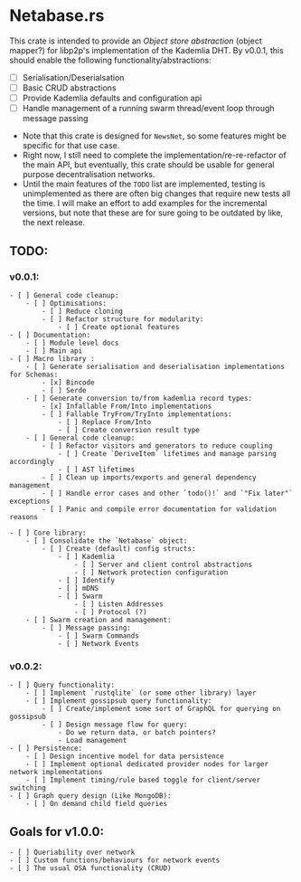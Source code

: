 # Netabase.rs

This crate is intended to provide an *Object store abstraction* (object mapper?) for libp2p's implementation of the Kademlia DHT. By v0.0.1, this should enable the following functionality/abstractions:
- [ ] Serialisation/Deserialsation
- [ ] Basic CRUD abstractions
- [ ] Provide Kademlia defaults and configuration api
- [ ] Handle management of a running swarm thread/event loop through message passing

- Note that this crate is designed for `NewsNet`, so some features might be specific for that use case.
- Right now, I still need to complete the implementation/re-re-refactor of the main API, but eventually, this crate should be usable for general purpose decentralisation networks.
- Until the main features of the `TODO` list are implemented, testing is unimplemented as there are often big changes that require new tests all the time. I will make an effort to add examples for the incremental versions, but note that these are for sure going to be outdated by like, the next release.

## TODO:
### v0.0.1:
	- [ ] General code cleanup:
		- [ ] Optimisations:
			- [ ] Reduce cloning
			- [ ] Refactor structure for modularity:
				- [ ] Create optional features
	- [ ] Documentation:
		- [ ] Module level docs
		- [ ] Main api
	- [ ] Macro library :
		- [ ] Generate serialisation and deserialisation implementations for Schemas:
			- [x] Bincode
			- [ ] Serde
		- [ ] Generate conversion to/from kademlia record types:
			- [x] Infallable From/Into implementations
			- [ ] Fallable TryFrom/TryInto implementations:
				- [ ] Replace From/Into
				- [ ] Create conversion result type
		- [ ] General code cleanup:
			- [ ] Refactor visitors and generators to reduce coupling
				- [ ] Create `DeriveItem` lifetimes and manage parsing accordingly
				- [ ] AST lifetimes
			- [ ] Clean up imports/exports and general dependency management
			- [ ] Handle error cases and other `todo()!` and `"Fix later"` exceptions
			- [ ] Panic and compile error documentation for validation reasons

	- [ ] Core library:
		- [ ] Consolidate the `Netabase` object:
			- [ ] Create (default) config structs:
				- [ ] Kademlia
					- [ ] Server and client control abstractions
					- [ ] Network protection configuration
				- [ ] Identify
				- [ ] mDNS
				- [ ] Swarm
					- [ ] Listen Addresses
					- [ ] Protocol (?)
		- [ ] Swarm creation and management:
			- [ ] Message passing:
				- [ ] Swarm Commands
				- [ ] Network Events 

### v0.0.2:
	- [ ] Query functionality:
		- [ ] Implement `rustqlite` (or some other library) layer
		- [ ] Implement gossipsub query functionality:
			- [ ] Create/implement some sort of GraphQL for querying on gossipsub
			- [ ] Design message flow for query:
				- Do we return data, or batch pointers?
				- Load management
	- [ ] Persistence:
		- [ ] Design incentive model for data persistence
		- [ ] Implement optional dedicated provider nodes for larger network implementations
		- [ ] Implement timing/rule based toggle for client/server switching
	- [ ] Graph query design (Like MongoDB):
		- [ ] On demand child field queries

## Goals for v1.0.0:
	- [ ] Queriability over network
	- [ ] Custom functions/behaviours for network events
	- [ ] The usual OSA functionality (CRUD)
